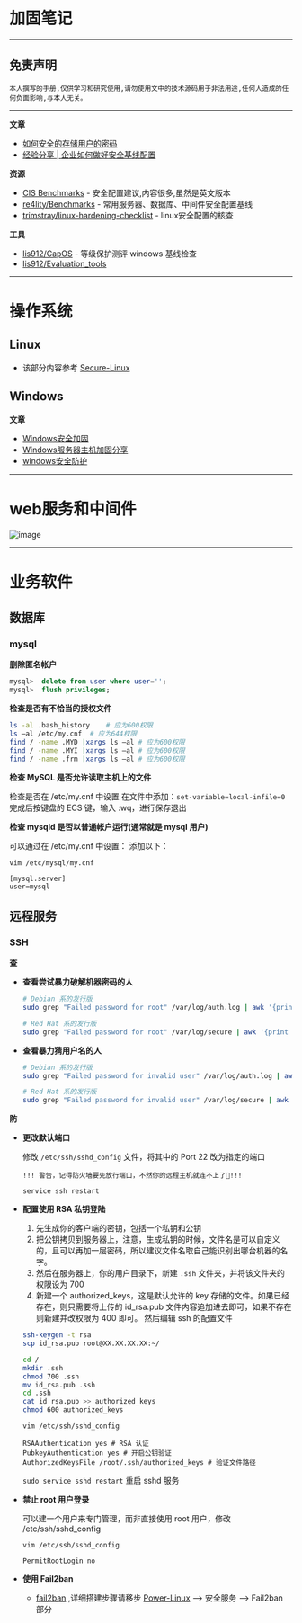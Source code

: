 # 加固笔记

---

## 免责声明

`本人撰写的手册,仅供学习和研究使用,请勿使用文中的技术源码用于非法用途,任何人造成的任何负面影响,与本人无关。`

---

**文章**
- [如何安全的存储用户的密码](http://xdxd.love/2018/02/26/%E5%A6%82%E4%BD%95%E5%AE%89%E5%85%A8%E7%9A%84%E5%AD%98%E5%82%A8%E7%94%A8%E6%88%B7%E7%9A%84%E5%AF%86%E7%A0%81/)
- [经验分享 | 企业如何做好安全基线配置](https://www.freebuf.com/articles/es/158781.html)

**资源**
- [CIS Benchmarks](https://learn.cisecurity.org/benchmarks) - 安全配置建议,内容很多,虽然是英文版本
- [re4lity/Benchmarks](https://github.com/re4lity/Benchmarks) - 常用服务器、数据库、中间件安全配置基线
- [trimstray/linux-hardening-checklist](https://github.com/trimstray/linux-hardening-checklist) - linux安全配置的核查

**工具**
- [lis912/CapOS](https://github.com/lis912/CapOS) - 等级保护测评 windows 基线检查
- [lis912/Evaluation_tools](https://github.com/lis912/Evaluation_tools)

---

# 操作系统
## Linux
- 该部分内容参考 [Secure-Linux](../../运维/Linux/Secure-Linux.md)

## Windows
**文章**
- [Windows安全加固](https://www.freebuf.com/column/201869.html)
- [Windows服务器主机加固分享](https://www.freebuf.com/articles/system/215787.html)
- [windows安全防护](https://www.freebuf.com/column/195870.html)

---

# web服务和中间件

![image](../../../assets/img/才怪.png)

---

# 业务软件
## 数据库
### mysql
**删除匿名帐户**
```sql
mysql>  delete from user where user='';
mysql>  flush privileges;
```

**检查是否有不恰当的授权文件**
```bash
ls -al .bash_history    # 应为600权限
ls –al /etc/my.cnf  # 应为644权限
find / -name .MYD |xargs ls –al # 应为600权限
find / -name .MYI |xargs ls –al # 应为600权限
find / -name .frm |xargs ls –al # 应为600权限
```

**检查 MySQL 是否允许读取主机上的文件**

检查是否在 /etc/my.cnf 中设置
在文件中添加：`set-variable=local-infile=0`
完成后按键盘的 ECS 键，输入 :wq，进行保存退出

**检查 mysqld 是否以普通帐户运行(通常就是 mysql 用户)**

可以通过在 /etc/my.cnf 中设置：
添加以下：
```vim
vim /etc/mysql/my.cnf

[mysql.server]
user=mysql
```

## 远程服务
### SSH
**查**
- **查看尝试暴力破解机器密码的人**
    ```bash
    # Debian 系的发行版
    sudo grep "Failed password for root" /var/log/auth.log | awk '{print $11}' | sort | uniq -c | sort -nr | more

    # Red Hat 系的发行版
    sudo grep "Failed password for root" /var/log/secure | awk '{print $11}' | sort | uniq -c | sort -nr | more
    ```

- **查看暴力猜用户名的人**
    ```bash
    # Debian 系的发行版
    sudo grep "Failed password for invalid user" /var/log/auth.log | awk '{print $13}' | sort | uniq -c | sort -nr | more

    # Red Hat 系的发行版
    sudo grep "Failed password for invalid user" /var/log/secure | awk '{print $13}' | sort | uniq -c | sort -nr | more
    ```

**防**
- **更改默认端口**

    修改 `/etc/ssh/sshd_config` 文件，将其中的 Port 22 改为指定的端口

    `!!! 警告，记得防火墙要先放行端口，不然你的远程主机就连不上了🤣!!!`
    ```
    service ssh restart
    ```

- **配置使用 RSA 私钥登陆**

    1. 先生成你的客户端的密钥，包括一个私钥和公钥
    2. 把公钥拷贝到服务器上，注意，生成私钥的时候，文件名是可以自定义的，且可以再加一层密码，所以建议文件名取自己能识别出哪台机器的名字。
    3. 然后在服务器上，你的用户目录下，新建 `.ssh` 文件夹，并将该文件夹的权限设为 700
    4. 新建一个 authorized_keys，这是默认允许的 key 存储的文件。如果已经存在，则只需要将上传的 id_rsa.pub 文件内容追加进去即可，如果不存在则新建并改权限为 400 即可。 然后编辑 ssh 的配置文件

    ```bash
    ssh-keygen -t rsa
    scp id_rsa.pub root@XX.XX.XX.XX:~/
    ```
    ```bash
    cd /
    mkdir .ssh
    chmod 700 .ssh
    mv id_rsa.pub .ssh
    cd .ssh
    cat id_rsa.pub >> authorized_keys
    chmod 600 authorized_keys
    ```
    ```vim
    vim /etc/ssh/sshd_config

    RSAAuthentication yes # RSA 认证
    PubkeyAuthentication yes # 开启公钥验证
    AuthorizedKeysFile /root/.ssh/authorized_keys # 验证文件路径
    ```

    `sudo service sshd restart` 重启 sshd 服务

- **禁止 root 用户登录**

    可以建一个用户来专门管理，而非直接使用 root 用户，修改 /etc/ssh/sshd_config
    ```vim
    vim /etc/ssh/sshd_config

    PermitRootLogin no
    ```

- **使用 Fail2ban**

    - [fail2ban](https://github.com/fail2ban/fail2ban) ,详细搭建步骤请移步 [Power-Linux](./Power-Linux.md) --> 安全服务 --> Fail2ban 部分
